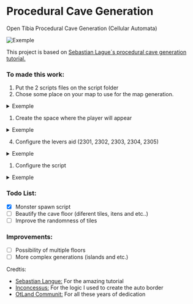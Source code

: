 # Procedural Cave Generation
Open Tibia Procedural Cave Generation (Cellular Automata)

![Exemple](imgs/gifExemple2.gif)

This project is based on [Sebastian Lague´s procedural cave generation tutorial.](https://youtube.com/playlist?list=PLFt_AvWsXl0eZgMK_DT5_biRkWXftAOf9)

### To made this work:

1. Put the 2 scripts files on the script folder
2. Chose some place on your map to use for the map generation.
<details>
  <summary>Exemple</summary>
  
  from: (x=1500,y=300,z=7) to (x=1620,y=420,z=7)
  
  ![Exemple](imgs/img1.png)

</details>

1. Create the space where the player will appear

<details>
  <summary>Exemple</summary>
  
  from: (x=1555,y=355,z=7) to (x=1565,y=365,z=7)
  
  ![Exemple](imgs/img2.JPG)
  
</details>

4. Configure the levers aid (2301, 2302, 2303, 2304, 2305)
<details>
  <summary>Exemple</summary>
  
  from: (x=1555,y=355,z=7) to (x=1565,y=365,z=7)
  
  ![Exemple](imgs/img3.JPG)

</details>

1. Configure the script

<details>

  <summary>Exemple</summary>

  ```lua
  local MAPS = {
      [1] = {
          startX = 1500, startY = 300, startZ = 7,
          width = 120, height = 120,
          randonFillPercent = 50,
          roomTheresholdSize = 50,
          wallTheresholdSize = 100,
          playerSpawn ={x=55, y=55, size=10}, --start point x=1555, y=355
          map = {},
          remover_primeira_camada = true,
          style = Styles["Earth"]
      },
      [2] = {
          startX = 1500, startY = 300, startZ = 7,
          width = 120, height = 120,
          randonFillPercent = 52,
          roomTheresholdSize = 50,
          wallTheresholdSize = 100,
          playerSpawn ={x=55, y=55, size=10},
          map = {},
          remover_primeira_camada = true,
          style = Styles["Earth (stone border)"]
      },
      [3] = {
          startX = 1500, startY = 300, startZ = 7,
          width = 120, height = 120,
          randonFillPercent = 55,
          roomTheresholdSize = 20,
          wallTheresholdSize = 50,
          playerSpawn ={x=55, y=55, size=10},
          map = {},
          remover_primeira_camada = true,
          style = Styles["Rock Mountain"]
      },
      [4] = {
          startX = 1500, startY = 300, startZ = 7,
          width = 120, height = 120,
          randonFillPercent = 51,
          roomTheresholdSize = 20,
          wallTheresholdSize = 50,
          playerSpawn ={x=55, y=55, size=10},
          map = {},

          remover_primeira_camada = true,
          style = Styles["Earth Mountain"]
      },
      [5] = {
          startX = 1500, startY = 300, startZ = 7,
          width = 120, height = 120,
          randonFillPercent = 52,
          roomTheresholdSize = 50,
          wallTheresholdSize = 100,
          playerSpawn ={x=55, y=55, size=10},
          map = {},
          remover_primeira_camada = true,
          style = Styles["Darkest Mud (lava)"]
      },
  }
  ```
</details>

### Todo List:
 - [x] Monster spawn script
 - [ ] Beautify the cave floor (diferent tiles, itens and etc..)
 - [ ] Improve the randomness of tiles

### Improvements:
 - [ ] Possibility of multiple floors
 - [ ] More complex generations (islands and etc.)

Credtis:
- [Sebastian Langue:](https://www.youtube.com/c/SebastianLague) For the amazing tutorial
- [Inconcessus:](https://github.com/Inconcessus/OTMapGen) For the logic I used to create the auto border
- [OtLand Communit:](https://otland.net/) For all these years of dedication
